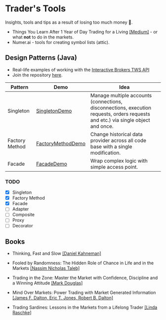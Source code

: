 # Trader's Tools
Insights, tools and tips as a result of losing too much money :crocodile:.

* Things You Learn After 1 Year of Day Trading for a Living [[Medium]](https://algonell.medium.com/things-you-learn-after-1-year-of-day-trading-for-a-living-a97bbc8d19fa) - or what **not** to do in the markets.
* Numer.ai - tools for creating symbol lists (attic).

## Design Patterns (Java)
* Real-life examples of working with the [Interactive Brokers TWS API](https://interactivebrokers.github.io/tws-api/index.html)
* Join the repository [here](https://interactivebrokers.github.io/).

Pattern | Demo | Idea
--- | --- | ---
Singleton | [SingletonDemo](https://github.com/algonell/TradersTools/blob/main/Design%20Patterns/org/algonell/trading/dp/singleton/SingletonDemo.java) | Manage multiple accounts (connections, disconnections, execution requests, orders requests and etc.) via single object and once.
Factory Method | [FactoryMethodDemo](https://github.com/algonell/TradersTools/blob/main/Design%20Patterns/org/algonell/trading/dp/factorymethod/FactoryMethodDemo.java) | Change historical data provider across all code base with a single modification.
Facade | [FacadeDemo](https://github.com/algonell/TradersTools/blob/main/Design%20Patterns/org/algonell/trading/dp/facade/FacadeDemo.java) | Wrap complex logic with simple access point.

### TODO
- [x] Singleton
- [x] Factory Method
- [x] Facade
- [ ] Adapter
- [ ] Composite
- [ ] Proxy
- [ ] Decorator

## Books
* Thinking, Fast and Slow [[Daniel Kahneman]](https://www.amazon.com/gp/product/0374533555/ref=as_li_tl?ie=UTF8&tag=algonell-20&camp=1789&creative=9325&linkCode=as2&creativeASIN=0374533555&linkId=41df8a28a4e4d3b79b918aaa994449b4)

* Fooled by Randomness: The Hidden Role of Chance in Life and in the Markets [[Nassim Nicholas Taleb]](https://www.amazon.com/gp/product/0812975219/ref=as_li_tl?ie=UTF8&tag=algonell-20&camp=1789&creative=9325&linkCode=as2&creativeASIN=0812975219&linkId=1d3e2d9ef23e1611ee2c4c4926692cec)

* Trading in the Zone: Master the Market with Confidence, Discipline and a Winning Attitude [[Mark Douglas]](https://www.amazon.com/gp/product/0735201447/ref=as_li_tl?ie=UTF8&tag=algonell-20&camp=1789&creative=9325&linkCode=as2&creativeASIN=0735201447&linkId=6dc94049810903c85f834eba4ba30f90)

* Mind Over Markets: Power Trading with Market Generated Information [[James F. Dalton, Eric T. Jones, Robert B. Dalton]](https://www.amazon.com/gp/product/1118531736/ref=as_li_tl?ie=UTF8&tag=algonell-20&camp=1789&creative=9325&linkCode=as2&creativeASIN=1118531736&linkId=f29b84b4a9fc27cff6a246124d696f88)

* Trading Sardines: Lessons in the Markets from a Lifelong Trader [[Linda Raschke]](https://lindaraschke.net/trading-sardines/)
